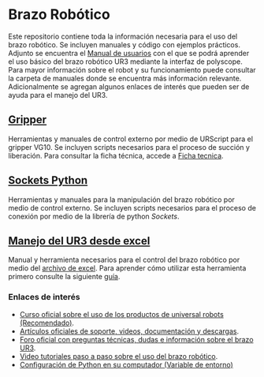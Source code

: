 # Brazo Robótico
Este repositorio contiene toda la información necesaria para el uso del brazo robótico. Se incluyen manuales y código con ejemplos prácticos.
Adjunto se encuentra el [Manual de usuarios](/Polyscope/Manual_Usuarios_UNIVERSAL_ROBOT_UR3.pdf) con el que se podrá aprender el uso básico del brazo robótico UR3 mediante la interfaz de polyscope. Para mayor información sobre el robot y su funcionamiento puede consultar la carpeta de manuales donde se encuentra más información relevante. Adicionalmente se agregan algunos enlaces de interés que pueden ser de ayuda para el manejo del UR3.
## [Gripper](/Gripper)
Herramientas y manuales de control externo por medio de URScript para el gripper VG10. Se incluyen scripts necesarios para el proceso de succión y liberación. Para consultar la ficha técnica, accede a [Ficha tecnica](/Manuales/Ficha_Tecnica_Gripper.pdf).
## [Sockets Python](/SocketsPython)
Herramientas y manuales para la manipulación del brazo robótico por medio de control externo. Se incluyen scripts necesarios para el proceso de conexión por medio de la librería de python *Sockets*.
## [Manejo del UR3 desde excel](/UsoRobotExcel)
Manual y herramienta necesarios para el control del brazo robótico por medio del [archivo de excel](/UsoRobotExcel/UR3-Excel.xlsm). Para aprender cómo utilizar esta herramienta primero consulte la siguiente [guía](/UsoRobotExcel/Manual-uso-Robot-Excel.pdf).
### Enlaces de interés
- [Curso oficial sobre el uso de los productos de universal robots (Recomendado)](https://www.universal-robots.com/es/academy/).
- [Artículos oficiales de soporte, videos, documentación y descargas](https://www.universal-robots.com/support/).
- [Foro oficial con preguntas técnicas, dudas e información sobre el brazo UR3](https://forum.universal-robots.com/).
- [Video tutoriales paso a paso sobre el uso del brazo robótico](https://academy.universal-robots.com/video-tutorials).
- [Configuración de Python en su computador (Variable de entorno)](http://www.scielo.org.mx/avaliacao/manual_marcacion/instalacion_markup_paths.html)

